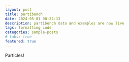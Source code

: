 ```yaml
---
layout: post
title: partibench
date: 2024-05-01 00:32:13
description: partibench data and examples are now live
tags: formatting code
categories: sample-posts
# tabs: true
featured: true
---
```


Particles!
